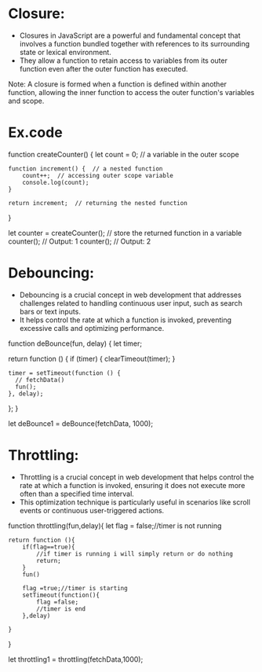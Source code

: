 # Closure:

- Closures in JavaScript are a powerful and fundamental concept that involves a function bundled together with references to its surrounding state or lexical environment.
- They allow a function to retain access to variables from its outer function even after the outer function has executed.

Note: A closure is formed when a function is defined within another function, allowing the inner function to access the outer function's variables and scope.

# Ex.code

function createCounter() {
let count = 0; // a variable in the outer scope

    function increment() {  // a nested function
        count++;  // accessing outer scope variable
        console.log(count);
    }

    return increment;  // returning the nested function

}

let counter = createCounter(); // store the returned function in a variable
counter(); // Output: 1
counter(); // Output: 2

# Debouncing:

- Debouncing is a crucial concept in web development that addresses challenges related to handling continuous user input, such as search bars or text inputs.
- It helps control the rate at which a function is invoked, preventing excessive calls and optimizing performance.

function deBounce(fun, delay) {
let timer;

return function () {
if (timer) {
clearTimeout(timer);
}

    timer = setTimeout(function () {
      // fetchData()
      fun();
    }, delay);

};
}

let deBounce1 = deBounce(fetchData, 1000);

# Throttling:

- Throttling is a crucial concept in web development that helps control the rate at which a function is invoked, ensuring it does not execute more often than a specified time interval.
- This optimization technique is particularly useful in scenarios like scroll events or continuous user-triggered actions.

function throttling(fun,delay){
let flag = false;//timer is not running

    return function (){
        if(flag==true){
            //if timer is running i will simply return or do nothing
            return;
        }
        fun()

        flag =true;//timer is starting
        setTimeout(function(){
            flag =false;
            //timer is end
        },delay)

    }

}

let throttling1 = throttling(fetchData,1000);
